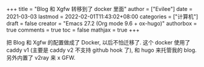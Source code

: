+++
title = "Blog 和 Xgfw 转移到了 docker 里面"
author = ["Evilee"]
date = 2021-03-03
lastmod = 2022-02-01T11:43:02+08:00
categories = ["计算机"]
draft = false
creator = "Emacs 27.2 (Org mode 9.6 + ox-hugo)"
authorbox = true
comments = true
toc = false
mathjax = true
+++

把 Blog 和 Xgfw 的配置做成了 Docker, 以后不怕迁移了. 这个 docker 使用了 caddy v1 (主要是 caddy v2 不支持 github hook 了),
和 hugo 来托管我的 blog. 另外内置了 v2ray 来 x GFW.
